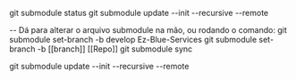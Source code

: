 git submodule status
git submodule update --init --recursive --remote

-- Dá para alterar o arquivo submodule na mão, ou rodando o comando:
git submodule set-branch -b develop Ez-Blue-Services
git submodule set-branch -b [[branch]] [[Repo]]
git submodule sync

git submodule update --init --recursive --remote
